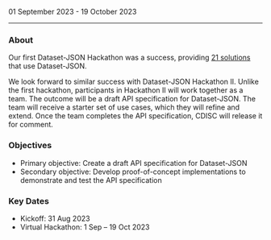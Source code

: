 01 September 2023 - 19 October 2023

---

### About

Our first Dataset-JSON Hackathon was a success, providing [21 solutions](https://cosa.cdisc.org/hackathons/datasetJson) that use Dataset-JSON.

We look forward to similar success with Dataset-JSON Hackathon II.  Unlike the first hackathon, participants in Hackathon II will work together as a team. The outcome will be a draft API specification for Dataset-JSON. The team will receive a starter set of use cases, which they will refine and extend. Once the team completes the API specification, CDISC will release it for comment.

### Objectives
- Primary objective: Create a draft API specification for Dataset-JSON
- Secondary objective: Develop proof-of-concept implementations to demonstrate and test the API specification

### Key Dates
- Kickoff: 31 Aug 2023
- Virtual Hackathon: 1 Sep – 19 Oct 2023